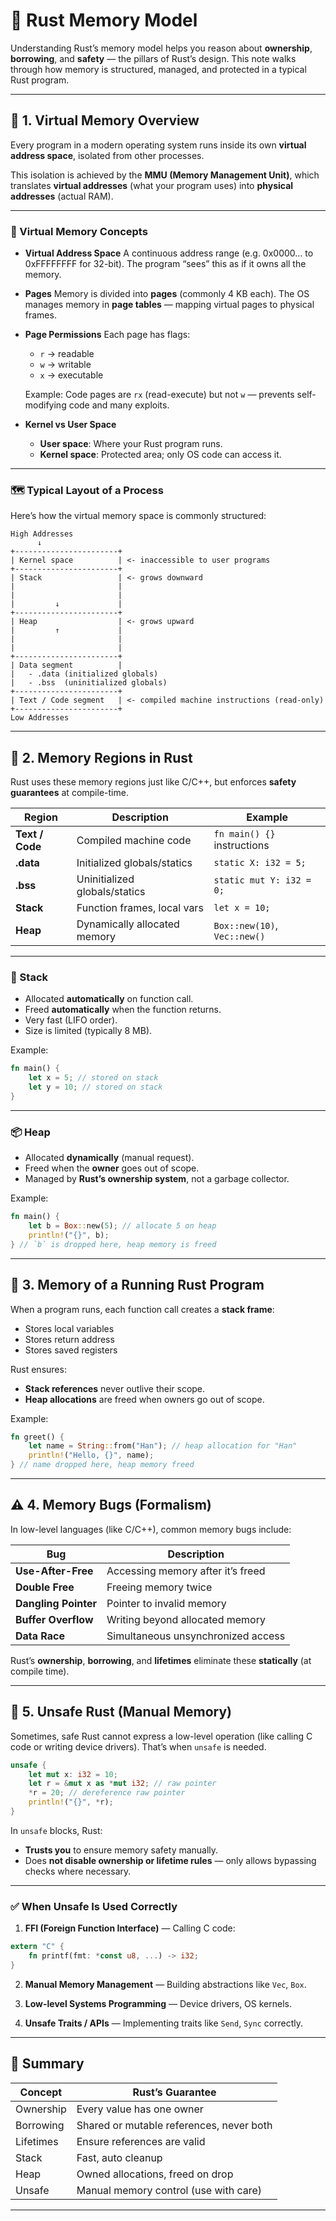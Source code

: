 # 🧠 Rust Memory Model

Understanding Rust’s memory model helps you reason about **ownership**, **borrowing**, and **safety** — the pillars of Rust’s design.
This note walks through how memory is structured, managed, and protected in a typical Rust program.

---

## 📘 1. Virtual Memory Overview

Every program in a modern operating system runs inside its own **virtual address space**, isolated from other processes.

This isolation is achieved by the **MMU (Memory Management Unit)**, which translates **virtual addresses** (what your program uses) into **physical addresses** (actual RAM).

---

### 🧱 Virtual Memory Concepts

* **Virtual Address Space**
  A continuous address range (e.g. 0x0000… to 0xFFFFFFFF for 32-bit).
  The program “sees” this as if it owns all the memory.

* **Pages**
  Memory is divided into **pages** (commonly 4 KB each).
  The OS manages memory in **page tables** — mapping virtual pages to physical frames.

* **Page Permissions**
  Each page has flags:

  * `r` → readable
  * `w` → writable
  * `x` → executable

  Example:
  Code pages are `rx` (read-execute) but not `w` — prevents self-modifying code and many exploits.

* **Kernel vs User Space**

  * **User space**: Where your Rust program runs.
  * **Kernel space**: Protected area; only OS code can access it.

---

### 🗺️ Typical Layout of a Process

Here’s how the virtual memory space is commonly structured:

```
High Addresses
      ↓
+-----------------------+
| Kernel space          | <- inaccessible to user programs
+-----------------------+
| Stack                 | <- grows downward
|                       |
|                       |
|         ↓             |
+-----------------------+
| Heap                  | <- grows upward
|         ↑             |
|                       |
|                       |
+-----------------------+
| Data segment          |
|   - .data (initialized globals)
|   - .bss  (uninitialized globals)
+-----------------------+
| Text / Code segment   | <- compiled machine instructions (read-only)
+-----------------------+
Low Addresses
```

---

## 🧩 2. Memory Regions in Rust

Rust uses these memory regions just like C/C++, but enforces **safety guarantees** at compile-time.

| Region          | Description                   | Example                      |
| --------------- | ----------------------------- | ---------------------------- |
| **Text / Code** | Compiled machine code         | `fn main() {}` instructions  |
| **.data**       | Initialized globals/statics   | `static X: i32 = 5;`         |
| **.bss**        | Uninitialized globals/statics | `static mut Y: i32 = 0;`     |
| **Stack**       | Function frames, local vars   | `let x = 10;`                |
| **Heap**        | Dynamically allocated memory  | `Box::new(10)`, `Vec::new()` |

---

### 🧱 Stack

* Allocated **automatically** on function call.
* Freed **automatically** when the function returns.
* Very fast (LIFO order).
* Size is limited (typically 8 MB).

Example:

```rust
fn main() {
    let x = 5; // stored on stack
    let y = 10; // stored on stack
}
```

---

### 📦 Heap

* Allocated **dynamically** (manual request).
* Freed when the **owner** goes out of scope.
* Managed by **Rust’s ownership system**, not a garbage collector.

Example:

```rust
fn main() {
    let b = Box::new(5); // allocate 5 on heap
    println!("{}", b);
} // `b` is dropped here, heap memory is freed
```

---

## 🧮 3. Memory of a Running Rust Program

When a program runs, each function call creates a **stack frame**:

* Stores local variables
* Stores return address
* Stores saved registers

Rust ensures:

* **Stack references** never outlive their scope.
* **Heap allocations** are freed when owners go out of scope.

Example:

```rust
fn greet() {
    let name = String::from("Han"); // heap allocation for "Han"
    println!("Hello, {}", name);
} // name dropped here, heap memory freed
```

---

## ⚠️ 4. Memory Bugs (Formalism)

In low-level languages (like C/C++), common memory bugs include:

| Bug                  | Description                        |
| -------------------- | ---------------------------------- |
| **Use-After-Free**   | Accessing memory after it’s freed  |
| **Double Free**      | Freeing memory twice               |
| **Dangling Pointer** | Pointer to invalid memory          |
| **Buffer Overflow**  | Writing beyond allocated memory    |
| **Data Race**        | Simultaneous unsynchronized access |

Rust’s **ownership**, **borrowing**, and **lifetimes** eliminate these **statically** (at compile time).

---

## 🧱 5. Unsafe Rust (Manual Memory)

Sometimes, safe Rust cannot express a low-level operation (like calling C code or writing device drivers).
That’s when `unsafe` is needed.

```rust
unsafe {
    let mut x: i32 = 10;
    let r = &mut x as *mut i32; // raw pointer
    *r = 20; // dereference raw pointer
    println!("{}", *r);
}
```

In `unsafe` blocks, Rust:

* **Trusts you** to ensure memory safety manually.
* Does **not disable ownership or lifetime rules** — only allows bypassing checks where necessary.

---

### ✅ When Unsafe Is Used Correctly

1. **FFI (Foreign Function Interface)** — Calling C code:

```rust
extern "C" {
    fn printf(fmt: *const u8, ...) -> i32;
}
```

2. **Manual Memory Management** — Building abstractions like `Vec`, `Box`.

3. **Low-level Systems Programming** — Device drivers, OS kernels.

4. **Unsafe Traits / APIs** — Implementing traits like `Send`, `Sync` correctly.

---

## 🧰 Summary

| Concept   | Rust’s Guarantee                         |
| --------- | ---------------------------------------- |
| Ownership | Every value has one owner                |
| Borrowing | Shared or mutable references, never both |
| Lifetimes | Ensure references are valid              |
| Stack     | Fast, auto cleanup                       |
| Heap      | Owned allocations, freed on drop         |
| Unsafe    | Manual memory control (use with care)    |

---
